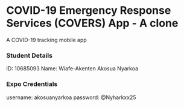 # COVID-19 Emergency Response Services (COVERS) App - A clone
A COVID-19 tracking mobile app


### Student Details
ID: 10685093
Name: Wiafe-Akenten Akosua Nyarkoa




### Expo Credentials
username: akosuanyarkoa
password: @Nyharkxx25
